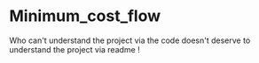 # Minimum_cost_flow

Who can't understand the project via the code doesn't deserve to understand the project via readme !
